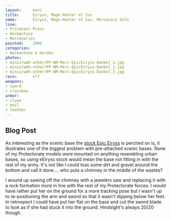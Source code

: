 ```yaml
---
layout:     mini
title:      Eiryss, Mage-Hunter of Ios
name:       Eiryss, Mage-Hunter of Ios, Mercenary Solo
line:       
- Privateer Press
- Warmachine
- Mercenaries
painted:    2006
categories:
- Warmachine & Hordes
photos:
- minis/wmh-other/PP-WM-Merc-EpicEiryss-Dankel_1.jpg
- minis/wmh-other/PP-WM-Merc-EpicEiryss-Dankel_2.jpg
- minis/wmh-other/PP-WM-Merc-EpicEiryss-Dankel_3.jpg
race:       elf
weapons:    
- sword
- crossbow
armor:     
- cloak
- mail
- leather
---
```


## Blog Post
As interesting as the scenic base the [stock Epic Eiryss](http://privateerpress.com/warmachine/gallery/mercenaries/solos/eiryss-angel-of-retribution) is perched on is, it illustrates one of the biggest problem with pre-attached scenic bases.  None of my Protectorate models were mounted on anything resembling urban bases, so using eEiryss stock would mean the base not fitting in with the rest of my army.  It's not like I could toss some dirt and gravel around the bottom and call it done.... who puts a chimney in the middle of the wastes?
 
I wound up sawing off the chimney with a jewelers saw and replacing it with a rock formation more in line with the rest of my Protectorate forces.  I would have rather put her on the ground for a more tracking pose but I wasn't up to re-positioning the arm and sword so that it wasn't dipping below her feet.  In retrospect I could have put her flat on the base and cut the sword  blade to look as if she had stuck it into the ground.  Hindsight's always 20/20 though.